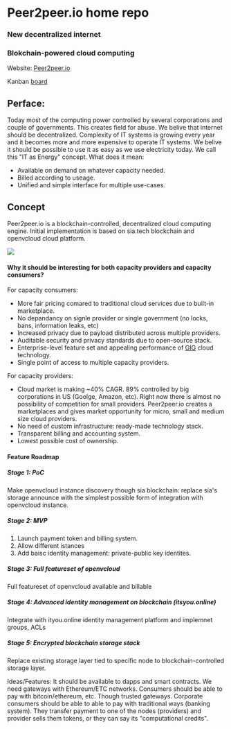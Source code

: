 # Peer2peer.io home repo
### New decentralized internet
### Blokchain-powered cloud computing

Website: [Peer2peer.io](http://peer2peer.io)

Kanban [board](https://waffle.io/peer2peer-io/home)

## Perface:
Today most of the computing power controlled by several corporations and couple of governments. This creates field for abuse.
We belive that internet should be decentralized. Complexity of IT systems is growing every year and it becomes more and more expensive to operate IT systems. We belive it should be possible to use it as easy as we use electricity today. We call this "IT as Energy" concept. 
What does it mean:
- Available on demand on whatever capacity needed. 
- Billed according to useage.
- Unified and simple interface for multiple use-cases. 

## Concept

Peer2peer.io is a blockchain-controlled, decentralized cloud computing engine. 
Initial implementation is based on sia.tech blockchain and openvcloud cloud platform. 

<img src="https://docs.google.com/drawings/d/1hWBM6_sGXKMrYsNnzyhlS2m7noTUquLfEVBPK2GzHDE/pub?w=960&amp;h=720">

#### Why it should be interesting for both capacity providers and capacity consumers?
For capacity consumers:
- More fair pricing comared to traditional cloud services due to built-in marketplace.
- No depandancy on signle provider or single government (no locks, bans, information leaks, etc)
- Increased privacy due to payload distributed across multiple providers.
- Auditable security and privacy standards due to open-source stack. 
- Enterprise-level feature set and appealing performance of [GIG](https://www.greenitglobe.com/) cloud technology.
- Single point of access to multiple capacity providers.

For capacity providers:
- Cloud market is making ~40% CAGR. 89% controlled by big corporations in US (Goolge, Amazon, etc). Right now there is almost no possibility of competition for small providers. Peer2peer.io creates a marketplaces and gives market opportunity for micro, small and medium size cloud providers. 
- No need of custom infrastructure: ready-made technology stack.
- Transparent billing and accounting system.
- Lowest possible cost of ownership.

#### Feature Roadmap

##### Stage 1: PoC
Make openvcloud instance discovery though sia blockchain: replace sia's storage announce with the simplest possible form of integration with openvcloud instance. 

##### Stage 2: MVP
1. Launch payment token and billing system.
2. Allow different istances
3. Add baisc identity management: private-public key identites.

##### Stage 3: Full featureset of openvcloud
Full featureset of openvcloud available and billable

##### Stage 4: Advanced identity management on blockchain (itsyou.online)
Integrate with ityou.online identity management platform and implemnet groups, ACLs

##### Stage 5: Encrypted blockchain storage stack
Replace existing storage layer tied to specific node to blockchain-controlled storage layer. 


Ideas/Features:
It should be available to dapps and smart contracts. We need gateways with Ethereum/ETC networks. 
Consumers should be able to pay with bitcoin/ethereum, etc. Though trusted gateways.
Corporate consumers should be able to able to pay with traditional ways (banking system). They transfer payment to one of the nodes (providers) and provider sells them tokens, or they can say its "computational credits".
